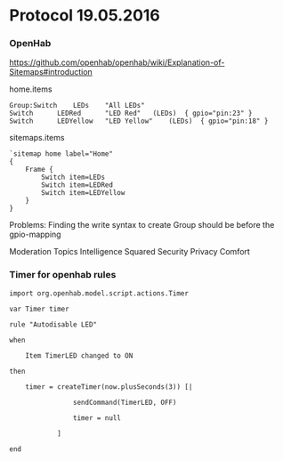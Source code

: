 # Protocol 19.05.2016

### OpenHab
https://github.com/openhab/openhab/wiki/Explanation-of-Sitemaps#introduction

home.items
```
Group:Switch	LEDs 	"All LEDs"
Switch		LEDRed		"LED Red"	(LEDs)	{ gpio="pin:23" }
Switch		LEDYellow	"LED Yellow"	(LEDs) 	{ gpio="pin:18" }
```
sitemaps.items
```
`sitemap home label="Home"
{
	Frame {
		Switch item=LEDs
		Switch item=LEDRed
		Switch item=LEDYellow		
	}
}
```
Problems:
Finding the write syntax to create
Group should be before the gpio-mapping

Moderation Topics
Intelligence Squared
Security
Privacy
Comfort

### Timer for openhab rules
```
import org.openhab.model.script.actions.Timer

var Timer timer

rule "Autodisable LED"

when

    Item TimerLED changed to ON

then

    timer = createTimer(now.plusSeconds(3)) [|

                sendCommand(TimerLED, OFF)

                timer = null

            ]

end
```